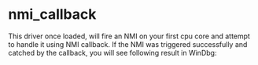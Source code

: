 # nmi_callback
This driver once loaded, will fire an NMI on your first cpu core and attempt to handle it using NMI callback.
If the NMI was triggered successfully and catched by the callback, you will see following result in WinDbg:

